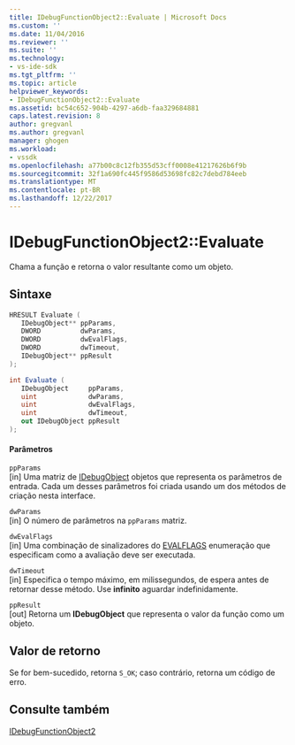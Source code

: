 ```yaml
---
title: IDebugFunctionObject2::Evaluate | Microsoft Docs
ms.custom: ''
ms.date: 11/04/2016
ms.reviewer: ''
ms.suite: ''
ms.technology:
- vs-ide-sdk
ms.tgt_pltfrm: ''
ms.topic: article
helpviewer_keywords:
- IDebugFunctionObject2::Evaluate
ms.assetid: bc54c652-904b-4297-a6db-faa329684881
caps.latest.revision: 8
author: gregvanl
ms.author: gregvanl
manager: ghogen
ms.workload:
- vssdk
ms.openlocfilehash: a77b00c8c12fb355d53cff0008e41217626b6f9b
ms.sourcegitcommit: 32f1a690fc445f9586d53698fc82c7debd784eeb
ms.translationtype: MT
ms.contentlocale: pt-BR
ms.lasthandoff: 12/22/2017
---
```

# <a name="idebugfunctionobject2evaluate"></a>IDebugFunctionObject2::Evaluate
Chama a função e retorna o valor resultante como um objeto.  
  
## <a name="syntax"></a>Sintaxe  
  
```cpp  
HRESULT Evaluate (  
   IDebugObject** ppParams,  
   DWORD          dwParams,  
   DWORD          dwEvalFlags,  
   DWORD          dwTimeout,  
   IDebugObject** ppResult  
);  
```  
  
```csharp  
int Evaluate (  
   IDebugObject     ppParams,  
   uint             dwParams,  
   uint             dwEvalFlags,  
   uint             dwTimeout,  
   out IDebugObject ppResult  
);  
```  
  
#### <a name="parameters"></a>Parâmetros  
 `ppParams`  
 [in] Uma matriz de [IDebugObject](../../../extensibility/debugger/reference/idebugobject.md) objetos que representa os parâmetros de entrada. Cada um desses parâmetros foi criada usando um dos métodos de criação nesta interface.  
  
 `dwParams`  
 [in] O número de parâmetros na `ppParams` matriz.  
  
 `dwEvalFlags`  
 [in] Uma combinação de sinalizadores do [EVALFLAGS](../../../extensibility/debugger/reference/evalflags.md) enumeração que especificam como a avaliação deve ser executada.  
  
 `dwTimeout`  
 [in] Especifica o tempo máximo, em milissegundos, de espera antes de retornar desse método. Use **infinito** aguardar indefinidamente.  
  
 `ppResult`  
 [out] Retorna um **IDebugObject** que representa o valor da função como um objeto.  
  
## <a name="return-value"></a>Valor de retorno  
 Se for bem-sucedido, retorna `S_OK`; caso contrário, retorna um código de erro.  
  
## <a name="see-also"></a>Consulte também  
 [IDebugFunctionObject2](../../../extensibility/debugger/reference/idebugfunctionobject2.md)